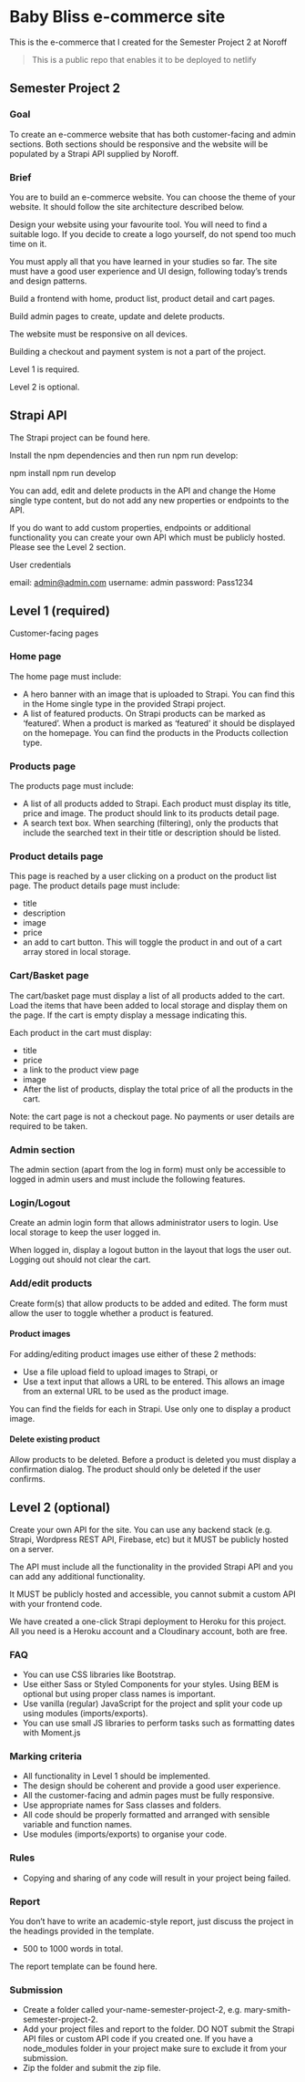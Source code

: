 # Baby Bliss e-commerce site

This is the e-commerce that I created for the Semester Project 2 at Noroff

> This is a public repo that enables it to be deployed to netlify


## Semester Project 2
### Goal
To create an e-commerce website that has both customer-facing and admin sections. Both sections should be responsive and the website will be populated by a Strapi API supplied by Noroff.

### Brief
You are to build an e-commerce website. You can choose the theme of your website. It should follow the site architecture described below.

Design your website using your favourite tool. You will need to find a suitable logo. If you decide to create a logo yourself, do not spend too much time on it.

You must apply all that you have learned in your studies so far. The site must have a good user experience and UI design, following today’s trends and design patterns.

Build a frontend with home, product list, product detail and cart pages.

Build admin pages to create, update and delete products.

The website must be responsive on all devices.

Building a checkout and payment system is not a part of the project.

Level 1 is required.

Level 2 is optional.

## Strapi API
The Strapi project can be found here.

Install the npm dependencies and then run npm run develop:

npm install npm run develop

You can add, edit and delete products in the API and change the Home single type content, but do not add any new properties or endpoints to the API.

If you do want to add custom properties, endpoints or additional functionality you can create your own API which must be publicly hosted. Please see the Level 2 section.

User credentials

email: admin@admin.com
username: admin
password: Pass1234


## Level 1 (required)
Customer-facing pages

### Home page
The home page must include:

- A hero banner with an image that is uploaded to Strapi. You can find this in the Home single type in the provided Strapi project.
- A list of featured products. On Strapi products can be marked as ‘featured’. When a product is marked as ‘featured’ it should be displayed on the homepage. You can find the products in the Products collection type.

### Products page
The products page must include:

- A list of all products added to Strapi. Each product must display its title, price and image. The product should link to its products detail page.
- A search text box. When searching (filtering), only the products that include the searched text in their title or description should be listed.

### Product details page
This page is reached by a user clicking on a product on the product list page. The product details page must include:

- title
- description
- image
- price
- an add to cart button. This will toggle the product in and out of a cart array stored in local storage.

### Cart/Basket page
The cart/basket page must display a list of all products added to the cart. Load the items that have been added to local storage and display them on the page. If the cart is empty display a message indicating this.

Each product in the cart must display:

- title
- price
- a link to the product view page
- image
- After the list of products, display the total price of all the products in the cart.

Note: the cart page is not a checkout page. No payments or user details are required to be taken.

### Admin section
The admin section (apart from the log in form) must only be accessible to logged in admin users and must include the following features.

### Login/Logout
Create an admin login form that allows administrator users to login. Use local storage to keep the user logged in.

When logged in, display a logout button in the layout that logs the user out. Logging out should not clear the cart.

### Add/edit products
Create form(s) that allow products to be added and edited. The form must allow the user to toggle whether a product is featured.

#### Product images
For adding/editing product images use either of these 2 methods:

- Use a file upload field to upload images to Strapi, or
- Use a text input that allows a URL to be entered. This allows an image from an external URL to be used as the product image.

You can find the fields for each in Strapi. Use only one to display a product image.

#### Delete existing product
Allow products to be deleted. Before a product is deleted you must display a confirmation dialog. The product should only be deleted if the user confirms.

## Level 2 (optional)
Create your own API for the site. You can use any backend stack (e.g. Strapi, Wordpress REST API, Firebase, etc) but it MUST be publicly hosted on a server.

The API must include all the functionality in the provided Strapi API and you can add any additional functionality.

It MUST be publicly hosted and accessible, you cannot submit a custom API with your frontend code.

We have created a one-click Strapi deployment to Heroku for this project. All you need is a Heroku account and a Cloudinary account, both are free.

### FAQ
- You can use CSS libraries like Bootstrap.
- Use either Sass or Styled Components for your styles. Using BEM is optional but using proper class names is important.
- Use vanilla (regular) JavaScript for the project and split your code up using modules (imports/exports).
- You can use small JS libraries to perform tasks such as formatting dates with Moment.js

### Marking criteria
- All functionality in Level 1 should be implemented.
- The design should be coherent and provide a good user experience.
- All the customer-facing and admin pages must be fully responsive.
- Use appropriate names for Sass classes and folders.
- All code should be properly formatted and arranged with sensible variable and function names.
- Use modules (imports/exports) to organise your code.

### Rules
- Copying and sharing of any code will result in your project being failed.

### Report
You don’t have to write an academic-style report, just discuss the project in the headings provided in the template.

- 500 to 1000 words in total.

The report template can be found here.

### Submission
- Create a folder called your-name-semester-project-2, e.g. mary-smith-semester-project-2.
- Add your project files and report to the folder. DO NOT submit the Strapi API files or custom API code if you created one. If you have a node_modules folder in your project make sure to exclude it from your submission.
- Zip the folder and submit the zip file.